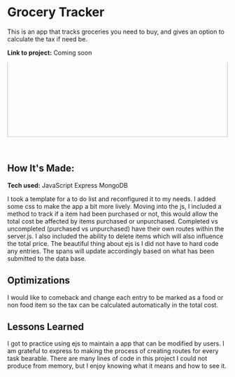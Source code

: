 # Grocery Tracker
This is an app that tracks groceries you need to buy, and gives an option to calculate the tax if need be. 

**Link to project:** Coming soon


<div style="height: 200px; overflow: hidden;">
    <img src="" style="height: auto; width: 100%; object-fit: cover; transform: translateY(-30px);" alt="shadow-gif"/>
</div>


## How It's Made: 

**Tech used:** JavaScript Express MongoDB

I took a template for a to do list and reconfigured it to my needs. I added some css to make the app a bit more lively. Moving into the js, I included a method to track if a item had been purchased or not, this would allow the total cost be affected by items purchased or unpurchased. Completed vs uncompleted (purchased vs unpurchased) have their own routes within the server.js. I also included the ability to delete items which will also influence the total price. The beautiful thing about ejs is I did not have to hard code any entries. The spans will update accordingly based on what has been submitted to the data base. 


## Optimizations
I would like to comeback and change each entry to be marked as a food or non food item so the tax can be calculated automatically in the total cost.

## Lessons Learned

I got to practice using ejs to maintain a app that can be modified by users. I am grateful to express to making the process of creating routes for every task bearable. There are many lines of code in this project I could not produce from memory, but I enjoy knowing what it means and how to see it.
